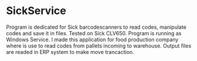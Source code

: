 # SickService
Program is dedicated for Sick barcodescanners to read codes, manipulate codes and save it in files. Tested on Sick CLV650. Program is running as Windows Service. I made this application for food production company where is use to read codes from pallets incoming to warehouse. Output files are readed in ERP system to make move trancaction.  
